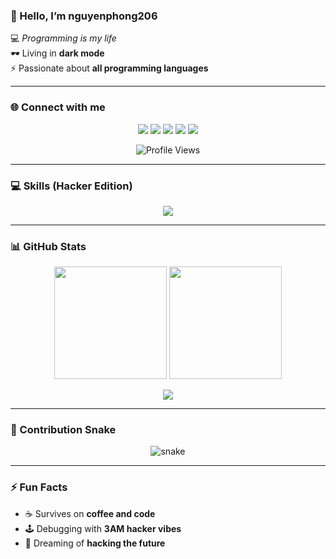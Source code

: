 ### 👋 Hello, I’m **nguyenphong206**
💻 *Programming is my life*  
🕶 Living in **dark mode**  
⚡ Passionate about **all programming languages**  

---

### 🌐 Connect with me
<p align="center">
  <a href="https://facebook.com/"><img src="https://img.shields.io/badge/Facebook-1877F2?style=for-the-badge&logo=facebook&logoColor=white"/></a>
  <a href="https://linkedin.com/"><img src="https://img.shields.io/badge/LinkedIn-0A66C2?style=for-the-badge&logo=linkedin&logoColor=white"/></a>
  <a href="mailto:nguyenphong060725@gmail.com"><img src="https://img.shields.io/badge/Gmail-D14836?style=for-the-badge&logo=gmail&logoColor=white"/></a>
  <a href="https://www.instagram.com/nguyenphongg_20.06/"><img src="https://img.shields.io/badge/Instagram-E4405F?style=for-the-badge&logo=instagram&logoColor=white"/></a>
  <a href="https://tiktok.com/"><img src="https://img.shields.io/badge/TikTok-000000?style=for-the-badge&logo=tiktok&logoColor=white"/></a>
</p>

<p align="center">
  <img src="https://komarev.com/ghpvc/?username=nguyenphong206&style=flat-square&color=00ff00" alt="Profile Views"/>
</p>

---

### 💻 Skills (Hacker Edition)
<p align="center">
  <img src="https://skillicons.dev/icons?i=html,css,js,ts,php,java,py,cpp,c,cs,ruby,go,rust,dart,kotlin,swift,bash,mysql,postgresql,mongodb,redis,linux,git,github,vscode,react,nodejs,express,angular,vue,tailwind,bootstrap,laravel,django,flask,spring,flutter" />
</p>

---

### 📊 GitHub Stats
<p align="center">
  <img src="https://github-readme-stats.vercel.app/api?username=nguyenphong206&show_icons=true&theme=chartreuse-dark" height="180"/>
  <img src="https://github-readme-streak-stats.herokuapp.com/?user=nguyenphong206&theme=chartreuse-dark" height="180"/>
</p>

<p align="center">
  <img src="https://github-profile-trophy.vercel.app/?username=nguyenphong206&theme=matrix&row=1&column=6"/>
</p>

---

### 🐍 Contribution Snake
<p align="center">
  <img src="https://raw.githubusercontent.com/nguyenphong206/nguyenphong206/output/github-contribution-grid-snake-dark.svg" alt="snake"/>
</p>

---

### ⚡ Fun Facts
- ☕ Survives on **coffee and code**  
- 🕹 Debugging with **3AM hacker vibes**  
- 🚀 Dreaming of **hacking the future**  
